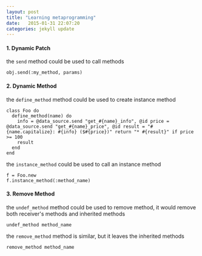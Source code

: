 ```yaml
---
layout: post
title: "Learning metaprogramming"
date:   2015-01-31 22:07:20
categories: jekyll update
---
```


#### 1. Dynamic Patch
  the `send` method could be used to call methods

  ```
  obj.send(:my_method, params)
  ```

#### 2. Dynamic Method
  the `define_method` method could be used to create instance method

  ```
  class Foo do 
    define_method(name) do
      info = @data_source.send "get_#{name}_info", @id price = @data_source.send "get_#{name}_price", @id result = "#{name.capitalize}: #{info} ($#{price})" return "* #{result}" if price >= 100
      result
    end
  end
  ```

  the `instance_method` could be used to call an instance method

  ```
  f = Foo.new
  f.instance_method(:method_name)
  ```

#### 3. Remove Method
  the `undef_method` method could be used to remove method, it would remove both receiver's methods and inherited methods

  ```
  undef_method method_name
  ```

  the `remove_method` method is similar, but it leaves the inherited methods
  
  ```
  remove_method method_name
  ```

 

